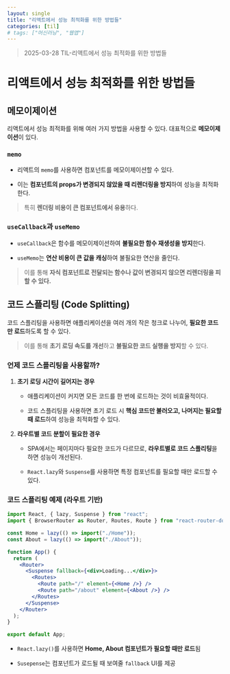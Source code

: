 ```yaml
---
layout: single
title: "리액트에서 성능 최적화를 위한 방법들"
categories: [til]
# tags: ["머신러닝", "웹앱"]
---
```


> 2025-03-28 TIL-리액트에서 성능 최적화를 위한 방법들

# 리액트에서 성능 최적화를 위한 방법들

## 메모이제이션

리액트에서 성능 최적화를 위해 여러 가지 방법을 사용할 수 있다. 대표적으로 **메모이제이션**이 있다.

### `memo`

- 리액트의 `memo`를 사용하면 컴포넌트를 메모이제이션할 수 있다.

- 이는 **컴포넌트의 props가 변경되지 않았을 때 리렌더링을 방지**하여 성능을 최적화한다.

> 특히 **렌더링 비용이 큰 컴포넌트에서 유용**하다.

### `useCallback`과 `useMemo`

- `useCallback`은 함수를 메모이제이션하여 **불필요한 함수 재생성을 방지**한다.

- `useMemo`는 **연산 비용이 큰 값을 캐싱**하여 불필요한 연산을 줄인다.

> 이를 통해 **자식 컴포넌트로 전달되는 함수나 값이 변경되지 않으면 리렌더링을 피할 수 있다.**

## 코드 스플리팅 (Code Splitting)

코드 스플리팅을 사용하면 애플리케이션을 여러 개의 작은 청크로 나누어, **필요한 코드만 로드**하도록 할 수 있다.

> 이를 통해 **초기 로딩 속도를 개선**하고 **불필요한 코드 실행을 방지**할 수 있다.

### 언제 코드 스플리팅을 사용할까?

1. **초기 로딩 시간이 길어지는 경우**

   - 애플리케이션이 커지면 모든 코드를 한 번에 로드하는 것이 비효율적이다.

   - 코드 스플리팅을 사용하면 초기 로드 시 **핵심 코드만 불러오고, 나머지는 필요할 때 로드**하여 성능을 최적화할 수 있다.

2. **라우트별 코드 분할이 필요한 경우**

   - SPA에서는 페이지마다 필요한 코드가 다르므로, **라우트별로 코드 스플리팅**을 하면 성능이 개선된다.

   - `React.lazy`와 `Suspense`를 사용하면 특정 컴포넌트를 필요할 때만 로드할 수 있다.

### 코드 스플리팅 예제 (라우트 기반)

```jsx
import React, { lazy, Suspense } from "react";
import { BrowserRouter as Router, Routes, Route } from "react-router-dom";

const Home = lazy(() => import("./Home"));
const About = lazy(() => import("./About"));

function App() {
  return (
    <Router>
      <Suspense fallback={<div>Loading...</div>}>
        <Routes>
          <Route path="/" element={<Home />} />
          <Route path="/about" element={<About />} />
        </Routes>
      </Suspense>
    </Router>
  );
}

export default App;
```

- `React.lazy()`를 사용하면 **Home, About 컴포넌트가 필요할 때만 로드**됨

- `Susepense`는 컴포넌트가 로드될 때 보여줄 `fallback` UI를 제공
